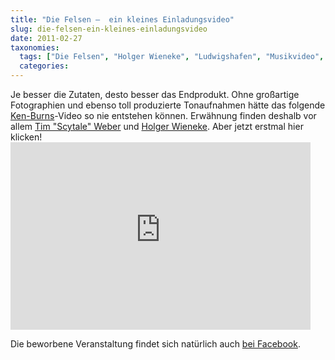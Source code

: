 ```yaml
---
title: "Die Felsen –  ein kleines Einladungsvideo"
slug: die-felsen-ein-kleines-einladungsvideo
date: 2011-02-27
taxonomies:
  tags: ["Die Felsen", "Holger Wieneke", "Ludwigshafen", "Musikvideo", "scytale", "Youtube", "Musik"]
  categories: 
---
```


<p>Je besser die Zutaten, desto besser das Endprodukt. Ohne großartige Fotographien und ebenso toll produzierte Tonaufnahmen hätte das folgende <a href="http://en.wikipedia.org/wiki/Ken_Burns_effect-Video" title="Ken-Burns-effect bei Wikipedia [EN]">Ken-Burns</a>-Video so nie entstehen können. Erwähnung finden deshalb vor allem <a href="http://www.twitter.com/scytale" title="Tim Weber bei Twitter">Tim "Scytale" Weber</a> und <a href="http://www.dashaus-lu.de/info/team.html" title="Holger Wieneke vom Kulturzentrum DasHaus in Ludwigshafen">Holger Wieneke</a>. Aber jetzt erstmal hier klicken!

<iframe title="YouTube video player" width="480" height="300" src="http://www.youtube-nocookie.com/embed/gGc7RGEOx3E?rel=0&amp;hd=1" frameborder="0" allowfullscreen></iframe>

Die beworbene Veranstaltung findet sich natürlich auch <a href="http://on.fb.me/felsen-cd" title="Facebookveranstaltung zur CD-Veröffentlichungsfeier der Felsen">bei Facebook</a>.</p></body></html>
